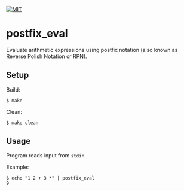 [![MIT](https://img.shields.io/badge/license-MIT-blue.svg?style=flat-square)](https://tldrlegal.com/license/mit-license)

# postfix_eval
Evaluate arithmetic expressions using postfix notation (also known as Reverse Polish Notation or RPN).

## Setup

Build:
```
$ make
```

Clean:
```
$ make clean
```

## Usage

Program reads input from `stdin`.

Example:
```
$ echo "1 2 + 3 *" | postfix_eval
9
```

